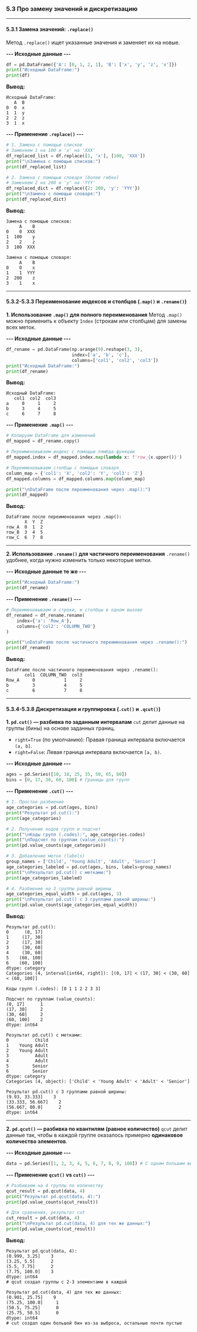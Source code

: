 ### 5.3 Про замену значений и дискретизацию

---
#### 5.3.1 Замена значений: `.replace()`

Метод `.replace()` ищет указанные значения и заменяет их на новые.

**--- Исходные данные ---**
```python
df = pd.DataFrame({'A': [0, 1, 2, 1], 'B': ['x', 'y', 'z', 'x']})
print("Исходный DataFrame:")
print(df)
```
**Вывод:**
```
Исходный DataFrame:
   A  B
0  0  x
1  1  y
2  2  z
3  1  x
```

**--- Применение `.replace()` ---**
```python
# 1. Замена с помощью списков
# Заменяем 1 на 100 и 'x' на 'XXX'
df_replaced_list = df.replace([1, 'x'], [100, 'XXX'])
print("\nЗамена с помощью списков:")
print(df_replaced_list)

# 2. Замена с помощью словаря (более гибко)
# Заменяем 2 на 200 и 'y' на 'YYY'
df_replaced_dict = df.replace({2: 200, 'y': 'YYY'})
print("\nЗамена с помощью словаря:")
print(df_replaced_dict)
```
**Вывод:**
```
Замена с помощью списков:
     A    B
0    0  XXX
1  100    y
2    2    z
3  100  XXX

Замена с помощью словаря:
     A    B
0    0    x
1    1  YYY
2  200    z
3    1    x
```

---
#### 5.3.2-5.3.3 Переименование индексов и столбцов (`.map()` и `.rename()`)

**1. Использование `.map()` для полного переименования**
Метод `.map()` можно применить к объекту `Index` (строкам или столбцам) для замены всех меток.

**--- Исходные данные ---**
```python
df_rename = pd.DataFrame(np.arange(9).reshape(3, 3), 
                         index=['a', 'b', 'c'], 
                         columns=['col1', 'col2', 'col3'])
print("Исходный DataFrame:")
print(df_rename)
```
**Вывод:**
```
Исходный DataFrame:
   col1  col2  col3
a     0     1     2
b     3     4     5
c     6     7     8
```

**--- Применение `.map()` ---**
```python
# Копируем DataFrame для изменений
df_mapped = df_rename.copy()

# Переименовываем индекс с помощью лямбда-функции
df_mapped.index = df_mapped.index.map(lambda x: f'row_{x.upper()}')

# Переименовываем столбцы с помощью словаря
column_map = {'col1': 'X', 'col2': 'Y', 'col3': 'Z'}
df_mapped.columns = df_mapped.columns.map(column_map)

print("\nDataFrame после переименования через .map():")
print(df_mapped)
```
**Вывод:**
```
DataFrame после переименования через .map():
       X  Y  Z
row_A  0  1  2
row_B  3  4  5
row_C  6  7  8
```
---
**2. Использование `.rename()` для частичного переименования**
`.rename()` удобнее, когда нужно изменить только некоторые метки.

**--- Исходные данные те же ---**
```python
print("Исходный DataFrame:")
print(df_rename)
```
**--- Применение `.rename()` ---**
```python
# Переименовываем и строки, и столбцы в одном вызове
df_renamed = df_rename.rename(
    index={'a': 'Row_A'}, 
    columns={'col2': 'COLUMN_TWO'}
)

print("\nDataFrame после частичного переименования через .rename():")
print(df_renamed)
```
**Вывод:**
```
DataFrame после частичного переименования через .rename():
       col1  COLUMN_TWO  col3
Row_A     0           1     2
b         3           4     5
c         6           7     8
```
---
#### 5.3.4-5.3.8 Дискретизация и группировка (`.cut()` и `.qcut()`)

**1. `pd.cut()` — разбивка по заданным интервалам**
`cut` делит данные на группы (бины) на основе заданных границ.
*   `right=True` (по умолчанию): Правая граница интервала включается `(a, b]`.
*   `right=False`: Левая граница интервала включается `[a, b)`.

**--- Исходные данные ---**
```python
ages = pd.Series([10, 18, 25, 35, 50, 65, 80])
bins = [0, 17, 30, 60, 100] # Границы для групп
```

**--- Применение `.cut()` ---**
```python
# 1. Простое разбиение
age_categories = pd.cut(ages, bins)
print("Результат pd.cut():")
print(age_categories)

# 2. Получение кодов групп и подсчет
print("\nКоды групп (.codes):", age_categories.codes)
print("\nПодсчет по группам (value_counts):")
print(pd.value_counts(age_categories))

# 3. Добавление меток (labels)
group_names = ['Child', 'Young Adult', 'Adult', 'Senior']
age_categories_labeled = pd.cut(ages, bins, labels=group_names)
print("\nРезультат pd.cut() с метками:")
print(age_categories_labeled)

# 4. Разбиение на 3 группы равной ширины
age_categories_equal_width = pd.cut(ages, 3)
print("\nРезультат pd.cut() с 3 группами равной ширины:")
print(pd.value_counts(age_categories_equal_width))
```
**Вывод:**
```
Результат pd.cut():
0      (0, 17]
1     (17, 30]
2     (17, 30]
3     (30, 60]
4     (30, 60]
5    (60, 100]
6    (60, 100]
dtype: category
Categories (4, interval[int64, right]): [(0, 17] < (17, 30] < (30, 60] < (60, 100]]

Коды групп (.codes): [0 1 1 2 2 3 3]

Подсчет по группам (value_counts):
(0, 17]      1
(17, 30]     2
(30, 60]     2
(60, 100]    2
dtype: int64

Результат pd.cut() с метками:
0          Child
1    Young Adult
2    Young Adult
3          Adult
4          Adult
5         Senior
6         Senior
dtype: category
Categories (4, object): ['Child' < 'Young Adult' < 'Adult' < 'Senior']

Результат pd.cut() с 3 группами равной ширины:
(9.93, 33.333]    3
(33.333, 56.667]    2
(56.667, 80.0]      2
dtype: int64
```
---
**2. `pd.qcut()` — разбивка по квантилям (равное количество)**
`qcut` делит данные так, чтобы в каждой группе оказалось примерно **одинаковое количество элементов**.

**--- Исходные данные ---**
```python
data = pd.Series([1, 2, 3, 4, 5, 6, 7, 8, 9, 100]) # С одним большим выбросом
```

**--- Применение `qcut()` vs `cut()` ---**
```python
# Разбиваем на 4 группы по количеству
qcut_result = pd.qcut(data, 4)
print("Результат pd.qcut(data, 4):")
print(pd.value_counts(qcut_result))

# Для сравнения, результат cut
cut_result = pd.cut(data, 4)
print("\nРезультат pd.cut(data, 4) для тех же данных:")
print(pd.value_counts(cut_result))
```
**Вывод:**
```
Результат pd.qcut(data, 4):
(0.999, 3.25]    3
(3.25, 5.5]      2
(5.5, 7.75]      2
(7.75, 100.0]    3
dtype: int64
# qcut создал группы с 2-3 элементами в каждой

Результат pd.cut(data, 4) для тех же данных:
(0.901, 25.75]    9
(75.25, 100.0]     1
(50.5, 75.25]      0
(25.75, 50.5]      0
dtype: int64
# cut создал один большой бин из-за выброса, остальные почти пустые
```
